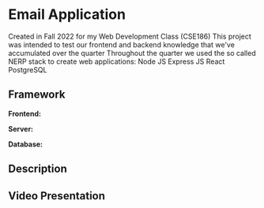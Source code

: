 # Email Application
Created in Fall 2022 for my Web Development Class (CSE186)
This project was intended to test our frontend and backend knowledge that we've accumulated over the quarter
Throughout the quarter we used the so called NERP stack to create web applications:
Node JS
Express JS
React
PostgreSQL

## Framework
**Frontend:**

**Server:**

**Database:**

## Description

## Video Presentation
